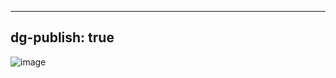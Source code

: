 
---
dg-publish: true
---

![image](https://cdn.jsdelivr.net/gh/aaronmack/image-hosting@master/e/image.2jh58a81p9w0.webp)